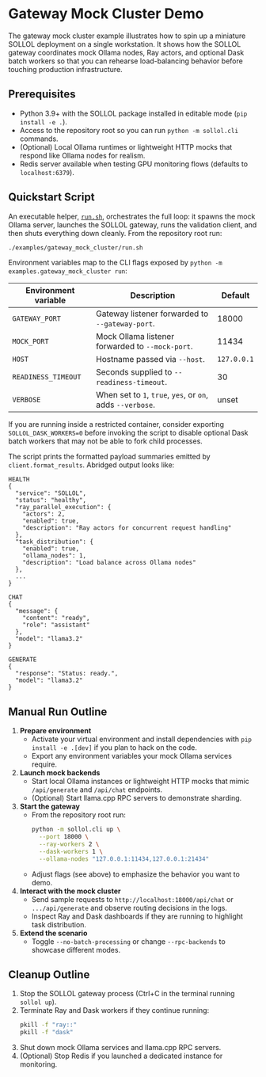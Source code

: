 # Gateway Mock Cluster Demo

The gateway mock cluster example illustrates how to spin up a miniature SOLLOL deployment on a single workstation.  It shows how the SOLLOL gateway coordinates mock Ollama nodes, Ray actors, and optional Dask batch workers so that you can rehearse load-balancing behavior before touching production infrastructure.

## Prerequisites
- Python 3.9+ with the SOLLOL package installed in editable mode (`pip install -e .`).
- Access to the repository root so you can run `python -m sollol.cli` commands.
- (Optional) Local Ollama runtimes or lightweight HTTP mocks that respond like Ollama nodes for realism.
- Redis server available when testing GPU monitoring flows (defaults to `localhost:6379`).

## Quickstart Script

An executable helper, [`run.sh`](./run.sh), orchestrates the full loop: it spawns the mock Ollama server, launches the SOLLOL gateway, runs the validation client, and then shuts everything down cleanly. From the repository root run:

```bash
./examples/gateway_mock_cluster/run.sh
```

Environment variables map to the CLI flags exposed by `python -m examples.gateway_mock_cluster run`:

| Environment variable | Description | Default |
| --- | --- | --- |
| `GATEWAY_PORT` | Gateway listener forwarded to `--gateway-port`. | 18000 |
| `MOCK_PORT` | Mock Ollama listener forwarded to `--mock-port`. | 11434 |
| `HOST` | Hostname passed via `--host`. | `127.0.0.1` |
| `READINESS_TIMEOUT` | Seconds supplied to `--readiness-timeout`. | 30 |
| `VERBOSE` | When set to `1`, `true`, `yes`, or `on`, adds `--verbose`. | unset |

If you are running inside a restricted container, consider exporting `SOLLOL_DASK_WORKERS=0` before invoking the script to disable optional Dask batch workers that may not be able to fork child processes.

The script prints the formatted payload summaries emitted by `client.format_results`. Abridged output looks like:

```
HEALTH
{
  "service": "SOLLOL",
  "status": "healthy",
  "ray_parallel_execution": {
    "actors": 2,
    "enabled": true,
    "description": "Ray actors for concurrent request handling"
  },
  "task_distribution": {
    "enabled": true,
    "ollama_nodes": 1,
    "description": "Load balance across Ollama nodes"
  },
  ...
}

CHAT
{
  "message": {
    "content": "ready",
    "role": "assistant"
  },
  "model": "llama3.2"
}

GENERATE
{
  "response": "Status: ready.",
  "model": "llama3.2"
}
```

## Manual Run Outline
1. **Prepare environment**
   - Activate your virtual environment and install dependencies with `pip install -e .[dev]` if you plan to hack on the code.
   - Export any environment variables your mock Ollama services require.
2. **Launch mock backends**
   - Start local Ollama instances or lightweight HTTP mocks that mimic `/api/generate` and `/api/chat` endpoints.
   - (Optional) Start llama.cpp RPC servers to demonstrate sharding.
3. **Start the gateway**
   - From the repository root run:
     ```bash
     python -m sollol.cli up \
       --port 18000 \
       --ray-workers 2 \
       --dask-workers 1 \
       --ollama-nodes "127.0.0.1:11434,127.0.0.1:21434"
     ```
   - Adjust flags (see above) to emphasize the behavior you want to demo.
4. **Interact with the mock cluster**
   - Send sample requests to `http://localhost:18000/api/chat` or `.../api/generate` and observe routing decisions in the logs.
   - Inspect Ray and Dask dashboards if they are running to highlight task distribution.
5. **Extend the scenario**
   - Toggle `--no-batch-processing` or change `--rpc-backends` to showcase different modes.

## Cleanup Outline
1. Stop the SOLLOL gateway process (Ctrl+C in the terminal running `sollol up`).
2. Terminate Ray and Dask workers if they continue running:
   ```bash
   pkill -f "ray::"
   pkill -f "dask"
   ```
3. Shut down mock Ollama services and llama.cpp RPC servers.
4. (Optional) Stop Redis if you launched a dedicated instance for monitoring.
